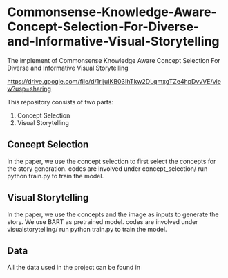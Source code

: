 # Commonsense-Knowledge-Aware-Concept-Selection-For-Diverse-and-Informative-Visual-Storytelling
The implement of Commonsense Knowledge Aware Concept Selection For Diverse and Informative Visual Storytelling

 https://drive.google.com/file/d/1rljuIKB03IhTkw2DLqmxgTZe4hpDvvVE/view?usp=sharing

This repository consists of two parts:
1) Concept Selection
2) Visual Storytelling


## Concept Selection
In the paper, we use the concept selection to first select the concepts for the story generation.
codes are involved under concept_selection/
run python train.py to train the model.


## Visual Storytelling
In the paper, we use the concepts and the image as inputs to generate the story.
We use BART as pretrained model.
codes are involved under visualstorytelling/
run python train.py to train the model.

## Data
All the data used in the project can be found in 
